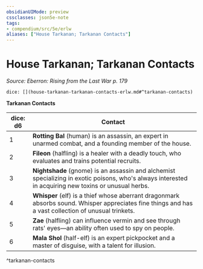 ```yaml
---
obsidianUIMode: preview
cssclasses: json5e-note
tags:
- compendium/src/5e/erlw
aliases: ["House Tarkanan; Tarkanan Contacts"]
---
```

# House Tarkanan; Tarkanan Contacts
*Source: Eberron: Rising from the Last War p. 179* 

`dice: [](house-tarkanan-tarkanan-contacts-erlw.md#^tarkanan-contacts)`

**Tarkanan Contacts**

| dice: d6 | Contact |
|----------|---------|
| 1 | **Rotting Bal** (human) is an assassin, an expert in unarmed combat, and a founding member of the house. |
| 2 | **Fileon** (halfling) is a healer with a deadly touch, who evaluates and trains potential recruits. |
| 3 | **Nightshade** (gnome) is an assassin and alchemist specializing in exotic poisons, who's always interested in acquiring new toxins or unusual herbs. |
| 4 | **Whisper** (elf) is a thief whose aberrant dragonmark absorbs sound. Whisper appreciates fine things and has a vast collection of unusual trinkets. |
| 5 | **Zae** (halfling) can influence vermin and see through rats' eyes—an ability often used to spy on people. |
| 6 | **Mala Shol** (half-elf) is an expert pickpocket and a master of disguise, with a talent for illusion. |
^tarkanan-contacts
